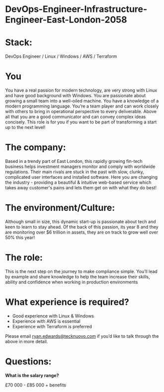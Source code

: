 # DevOps-Engineer-Infrastructure-Engineer-East-London-2058 
# Stack: 

DevOps Engineer / Linux / Windows / AWS / Terraform 

# You
You have a real passion for modern technology, are very strong with Linux and have good background with Windows. You are passionate about growing a small team into a well-oiled machine. You have a knowledge of a modern programming language. You’re a team player and can work closely with others to bring in operational perspective to every deliverable. Above all that you are a good communicator and can convey complex ideas concisely. This role is for you if you want to be part of transforming a start up to the next level! 

# The company: 	
Based in a trendy part of East London, this rapidly growing fin-tech business helps investment managers monitor and comply with worldwide regulations. Their main rivals are stuck in the past with slow, clunky, complicated user interfaces and installed software. Here you are changing the industry - providing a beautiful & intuitive web-based service which takes away customer's pains and lets them get on with what they do best!

# The environment/Culture: 
Although small in size, this dynamic start-up is passionate about tech and keen to learn to stay ahead. Of the back of this passion, its year 8 and they are monitoring over $6 trillion in assets, they are on track to grow well over 50% this year!

# The role: 
This is the next step on the journey to make compliance simple. You’ll lead by example and share knowledge to help the team increase their skills, ability and confidence when working in production environments

# What experience is required?
-	Good experience with Linux & Windows
-	Experience with AWS is essential
-	Experience with Terraform is preferred

Please email ryan.edwards@tecknuovo.com if you’d like to talk through the above in more detail.

# Questions:
**What is the salary range?**

£70 000 - £85 000 + benefits 
